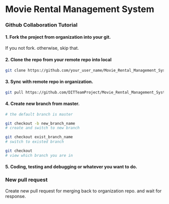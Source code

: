 # Movie Rental Management System

### Github Collaboration Tutorial

#### 1. Fork the project from organization into your git.
If you not fork. otherwise, skip that.

#### 2. Clone the repo from your remote repo into local
```sh
git clone https://github.com/your_user_name/Movie_Rental_Management_System.git
```

#### 3. Sync with remote repo in organization.
```sh
git pull https://github.com/DITTeamProject/Movie_Rental_Management_System.git master
```

#### 4. Create new branch from master.
```sh
# the default branch is master

git checkout -b new_branch_name
# create and switch to new branch

git checkout exist_branch_name
# switch to existed branch

git checkout
# view which branch you are in
```

#### 5. Coding, testing and debugging or whatever you want to do.

### New pull request
Create new pull request for merging back to organization repo. and wait for response.
